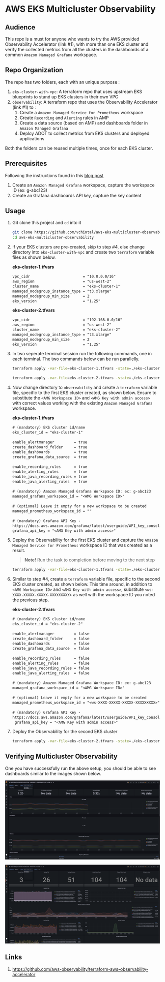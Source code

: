 # AWS EKS Multicluster Observability

## Audience

This repo is a must for anyone who wants to try the AWS provided Observability Accelerator (link #1), with more than one EKS cluster and verify the collected metrics from all the clusters in the dashboards of a common `Amazon Managed Grafana` workspace.


## Repo Organization 

The repo has two folders, each with an unique purpose :
1. `eks-cluster-with-vpc`: A terraform repo that uses upstream EKS blueprints to stand up EKS clusters in their own VPC
2. `observability`: A terraform repo that uses the Observability Accelerator (link #1) to :
    1. Create a `Amazon Managed Service for Prometheus` workspace
    2. Create `Recording` and `Alerting` rules in AMP
    3. Create a data source (based on AMP) and dashboards folder in `Amazon Managed Grafana`
    4. Deploy ADOT to collect metrics from EKS clusters and deployed applications 

Both the folders can be reused multiple times, once for each EKS cluster.

## Prerequisites

Following the instructions found in this [blog post](https://aws.amazon.com/blogs/mt/announcing-aws-observability-accelerator-to-configure-comprehensive-observability-for-amazon-eks/)
1. Create an `Amazon Managed Grafana` workspace, capture the workspace ID (ex: g-abc123)
2. Create an Grafana dashboards API key, capture the key content

## Usage

1. Git clone this project and `cd` into it

   ```sh 
   git clone https://github.com/vchintal/aws-eks-multicluster-observability
   cd aws-eks-multicluster-observability
   ```
2. If your EKS clusters are pre-created, skip to step #4, else change directory into `eks-cluster-with-vpc` and create two `terraform` variable files as shown below. 
   
   **eks-cluster-1.tfvars**
   ```
   vpc_cidr                        = "10.0.0.0/16"
   aws_region                      = "us-west-2"
   cluster_name                    = "eks-cluster-1"
   managed_nodegroup_instance_type = "t3.xlarge"
   managed_nodegroup_min_size      = 2
   eks_version                     = "1.25"
   ``` 
   **eks-cluster-2.tfvars**
   ```
   vpc_cidr                        = "192.168.0.0/16"
   aws_region                      = "us-west-2"
   cluster_name                    = "eks-cluster-2"
   managed_nodegroup_instance_type = "t3.xlarge"
   managed_nodegroup_min_size      = 2
   eks_version                     = "1.25"
   ``` 
3. In two seperate terminal session run the following commands, one in each terminal. The two commands below can be run parallelly.

   ```sh 
   terraform apply -var-file=eks-cluster-1.tfvars -state=./eks-cluster-1.tfstate --auto-approve
   ```

   ```sh 
   terraform apply -var-file=eks-cluster-2.tfvars -state=./eks-cluster-2.tfstate --auto-approve
   ```
4. Now change directory to `observability` and create a `terraform` variable file, specific to the first EKS cluster created, as shown below. Ensure to substitute the `<AMG Workspace ID>` and `<AMG Key with admin access>` with correct values working with the existing `Amazon Managed Grafana` workspace.

   **eks-cluster-1.tfvars**
   ```
   # (mandatory) EKS cluster id/name
   eks_cluster_id = "eks-cluster-1"

   enable_alertmanager         = true
   create_dashboard_folder     = true
   enable_dashboards           = true
   create_grafana_data_source  = true

   enable_recording_rules      = true
   enable_alerting_rules       = true
   enable_java_recording_rules = true
   enable_java_alerting_rules  = true

   # (mandatory) Amazon Managed Grafana Workspace ID: ex: g-abc123
   managed_grafana_workspace_id = "<AMG Workspace ID>"

   # (optional) Leave it empty for a new workspace to be created
   managed_prometheus_workspace_id = ""

   # (mandatory) Grafana API Key - https://docs.aws.amazon.com/grafana/latest/userguide/API_key_console.html
   grafana_api_key = "<AMG Key with admin access>"
   ```
5. Deploy the Observability for the first EKS cluster and capture the `Amazon Managed Service for Prometheus` workspace ID that was created as a result. 

   > **Note!** Run the task to completion before moving to the next step

   ```sh 
   terraform apply -var-file=eks-cluster-1.tfvars -state=./eks-cluster-1.tfstate --auto-approve
   ```
6. Similar to step #4, create a `terraform` variable file, specific to the second EKS cluster created, as shown below. This time around, in addition to `<AMG Workspace ID>` and `<AMG Key with admin access>`, substitute `<ws-XXXX-XXXXX-XXXXX-XXXXXXXXX>` as well with the workspace ID you noted the previous step.

   **eks-cluster-2.tfvars**
   ```
   # (mandatory) EKS cluster id/name
   eks_cluster_id = "eks-cluster-2"

   enable_alertmanager         = false
   create_dashboard_folder     = false
   enable_dashboards           = false
   create_grafana_data_source  = false

   enable_recording_rules      = false
   enable_alerting_rules       = false
   enable_java_recording_rules = false
   enable_java_alerting_rules  = false

   # (mandatory) Amazon Managed Grafana Workspace ID: ex: g-abc123
   managed_grafana_workspace_id = "<AMG Workspace ID>"

   # (optional) Leave it empty for a new workspace to be created
   managed_prometheus_workspace_id = "<ws-XXXX-XXXXX-XXXXX-XXXXXXXXX>"

   # (mandatory) Grafana API Key - https://docs.aws.amazon.com/grafana/latest/userguide/API_key_console.html
    grafana_api_key = "<AMG Key with admin access>"
7. Deploy the Observability for the second EKS cluster 
   ```sh
   terraform apply -var-file=eks-cluster-2.tfvars -state=./eks-cluster-2.tfstate --auto-approve
   ```

## Verifying Multicluster Observability

One you have successfully run the above setup, you should be able to see dashboards similar to the images shown below.

![Sample Image 1](.images/image1.png)

![Sample Image 2](.images/image2.png)

## Links 

1. https://github.com/aws-observability/terraform-aws-observability-accelerator
